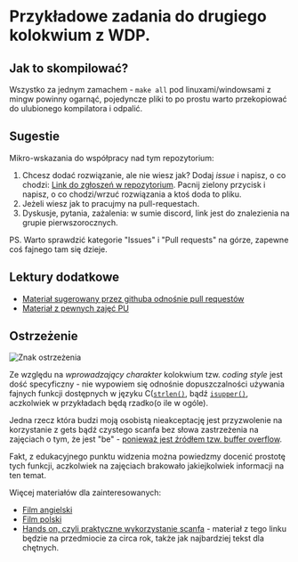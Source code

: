 # Przykładowe zadania do drugiego kolokwium z WDP. 

## Jak to skompilować?

Wszystko za jednym zamachem - `make all` pod linuxami/windowsami z mingw powinny ogarnąć, pojedyncze pliki to po prostu warto przekopiować do ulubionego kompilatora i odpalić.

## Sugestie

Mikro-wskazania do współpracy nad tym repozytorium:

1. Chcesz dodać rozwiązanie, ale nie wiesz jak? Dodaj _issue_ i napisz, o co chodzi: [Link do zgłoszeń w repozytorium](https://github.com/wmii-unofficial/wdp-kolokwium-II-przyklady/issues). Pacnij zielony przycisk i napisz, o co chodzi/wrzuć rozwiązania a ktoś doda to pliku. 
2. Jeżeli wiesz jak to pracujmy na pull-requestach. 
3. Dyskusje, pytania, zażalenia: w sumie discord, link jest do znalezienia na grupie pierwszorocznych. 

PS. Warto sprawdzić kategorie "Issues" i "Pull requests" na górze, zapewne coś fajnego tam się dzieje. 

## Lektury dodatkowe
- [Materiał sugerowany przez githuba odnośnie pull requestów](https://help.github.com/articles/about-pull-requests/)
- [Materiał z pewnych zajęć PU](https://github.com/lukzmu/university/tree/master/Programy%20U%C5%BCytkowe/01.%20Github)

## Ostrzeżenie

![Znak ostrzeżenia](https://pixnio.com/free-images/2017/06/08/2017-06-08-15-56-27-831x675.jpg)

Ze względu na _wprowadzający charakter_ kolokwium tzw. _coding style_ jest dość specyficzny - nie wypowiem się odnośnie dopuszczalności używania fajnych funkcji dostępnych w języku C([`strlen()`](https://pl.wikibooks.org/wiki/C/strlen), bądź [`isupper()`](https://pl.wikibooks.org/wiki/C/isalnum), aczkolwiek w przykładach będą rzadko(o ile w ogóle). 

Jedna rzecz która budzi moją osobistą nieakceptację jest przyzwolenie na korzystanie z gets bądź czystego scanfa bez słowa zastrzeżenia na zajęciach o tym, że jest "be" - [ponieważ jest źródłem tzw. buffer overflow](https://stackoverflow.com/questions/1621394/how-to-prevent-scanf-causing-a-buffer-overflow-in-c). 

Fakt, z edukacyjnego punktu widzenia można powiedzmy docenić prostotę tych funkcji, aczkolwiek na zajęciach brakowało jakiejkolwiek informacji na ten temat. 

Więcej materiałów dla zainteresowanych: 
- [Film angielski](https://www.youtube.com/watch?v=1S0aBV-Waeo)
- [Film polski](https://www.youtube.com/watch?v=qf2pRoXNzLI)
- [Hands on, czyli praktyczne wykorzystanie scanfa](https://dhavalkapil.com/blogs/Buffer-Overflow-Exploit/) - materiał z tego linku będzie na przedmiocie za circa rok, także jak najbardziej tekst dla chętnych.
